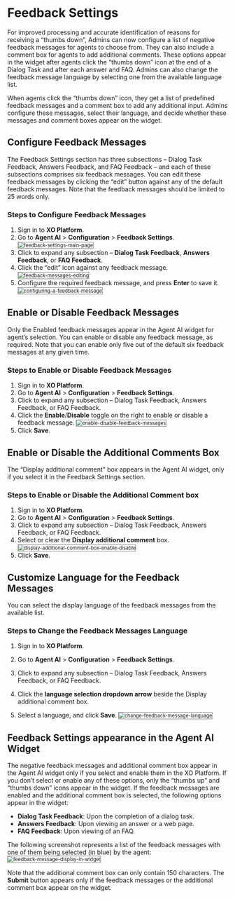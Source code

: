 
# Feedback Settings

For improved processing and accurate identification of reasons for receiving a “thumbs down”, Admins can now configure a list of negative feedback messages for agents to choose from. They can also include a comment box for agents to add additional comments. These options appear in the widget after agents click the “thumbs down” icon at the end of a Dialog Task and after each answer and FAQ. Admins can also change the feedback message language by selecting one from the available language list.

When agents click the “thumbs down” icon, they get a list of predefined feedback messages and a comment box to add any additional input. Admins configure these messages, select their language, and decide whether these messages and comment boxes appear on the widget.

## **Configure Feedback Messages**

The Feedback Settings section has three subsections – Dialog Task Feedback, Answers Feedback, and FAQ Feedback – and each of these subsections comprises six feedback messages. You can edit these feedback messages by clicking the “edit” button against any of the default feedback messages. Note that the feedback messages should be limited to 25 words only.

### **Steps to Configure Feedback Messages**

1. Sign in to **XO Platform**.
2. Go to **Agent AI** > **Configuration** > **Feedback Settings**.
    <img src="../feedback-settings-images/feedback-settings-main-page-1.png" alt="feedback-settings-main-page" title="feedback-settings-main-page" style="border: 1px solid gray; zoom:80%;">
3. Click to expand any subsection – **Dialog Task Feedback**, **Answers Feedback**, or **FAQ Feedback**.
4. Click the “edit” icon against any feedback message.
    <img src="../feedback-settings-images/feedback-messages-editing-2.png" alt="feedback-messages-editing" title="feedback-messages-editing" style="border: 1px solid gray; zoom:80%;">
5. Configure the required feedback message, and press **Enter** to save it.
    <img src="../feedback-settings-images/configuring-a-feedback-message-3.png" alt="configuring-a-feedback-message" title="configuring-a-feedback-message" style="border: 1px solid gray; zoom:80%;">
## **Enable or Disable Feedback Messages**

Only the Enabled feedback messages appear in the Agent AI widget for agent’s selection. You can enable or disable any feedback message, as required. Note that you can enable only five out of the default six feedback messages at any given time.

### **Steps to Enable or Disable Feedback Messages**

1. Sign in to **XO Platform**.
2. Go to **Agent AI** > **Configuration** > **Feedback Settings**.
3. Click to expand any subsection – Dialog Task Feedback, Answers Feedback, or FAQ Feedback.
4. Click the **Enable**/**Disable** toggle on the right to enable or disable a feedback message.
    <img src="../feedback-settings-images/enable-disable-feedback-messages-4.png" alt="enable-disable-feedback-messages" title="enable-disable-feedback-messages" style="border: 1px solid gray; zoom:80%;">
5. Click **Save**.

## **Enable or Disable the Additional Comments Box**

The “Display additional comment” box appears in the Agent AI widget, only if you select it in the Feedback Settings section.

### **Steps to Enable or Disable the Additional Comment box**

1. Sign in to **XO Platform**.
2. Go to **Agent AI** > **Configuration** > **Feedback Settings**.
3. Click to expand any subsection – Dialog Task Feedback, Answers Feedback, or FAQ Feedback.
4. Select or clear the **Display additional comment** box.
    <img src="../feedback-settings-images/display-additional-comment-box-enable-disable-5.png" alt="display-additional-comment-box-enable-disable" title="display-additional-comment-box-enable-disable" style="border: 1px solid gray; zoom:80%;">
5. Click **Save**.

## **Customize Language for the Feedback Messages**

You can select the display language of the feedback messages from the available list.

### **Steps to Change the Feedback Messages Language**

1. Sign in to **XO Platform**.
2. Go to **Agent AI** > **Configuration** > **Feedback Settings**.
3. Click to expand any subsection – Dialog Task Feedback, Answers Feedback, or FAQ Feedback.
4. Click the **language selection dropdown arrow** beside the Display additional comment box.

5. Select a language, and click **Save**.
    <img src="../feedback-settings-images/change-feedback-message-language-6.png" alt="change-feedback-message-language" title="change-feedback-message-language" style="border: 1px solid gray; zoom:80%;">
## **Feedback Settings appearance in the Agent AI Widget**

The negative feedback messages and additional comment box appear in the Agent AI widget only if you select and enable them in the XO Platform. If you don’t select or enable any of these options, only the “thumbs up” and “thumbs down” icons appear in the widget. If the feedback messages are enabled and the additional comment box is selected, the following options appear in the widget:

* **Dialog Task Feedback**: Upon the completion of a dialog task.
* **Answers Feedback**: Upon viewing an answer or a web page.
* **FAQ Feedback**: Upon viewing of an FAQ.

The following screenshot represents a list of the feedback messages with one of them being selected (in blue) by the agent:
    <img src="../feedback-settings-images/feedback-message-display-in-widget-7.png" alt="feedback-message-display-in-widget" title="feedback-message-display-in-widget" style="border: 1px solid gray; zoom:80%;">

Note that the additional comment box can only contain 150 characters. The **Submit** button appears only if the feedback messages or the additional comment box appear on the widget.
